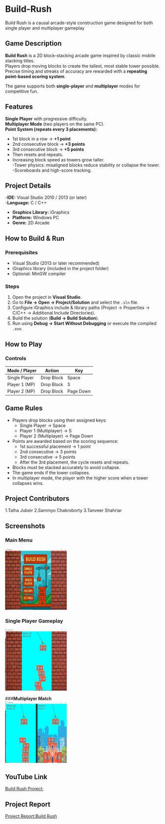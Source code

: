 # Build-Rush
Build Rush is a causal arcade-style construction game designed for both single player and multiplayer gameplay

##  Game Description
**Build Rush** is a 2D block-stacking arcade game inspired by classic mobile stacking titles.  
Players drop moving blocks to create the tallest, most stable tower possible. Precise timing and streaks of accuracy are rewarded with a **repeating point-based scoring system**.  

The game supports both **single-player** and **multiplayer** modes for competitive fun.  


## Features
 **Single Player** with progressive difficulty.  
 **Multiplayer Mode** (two players on the same PC).  
 **Point System (repeats every 3 placements):**  
  - 1st block in a row → **+1 point**  
  - 2nd consecutive block → **+3 points**  
  - 3rd consecutive block → **+5 points**  
  - Then resets and repeats.  
  - Increasing block speed as towers grow taller.  
 -Tower physics: misaligned blocks reduce stability or collapse the tower.  
  -Scoreboards and high-score tracking.  



##  Project Details
-**IDE:** Visual Studio 2010 / 2013 (or later)  
-**Language:** C / C++  
- **Graphics Library:** iGraphics  
- **Platform:** Windows PC  
- **Genre:** 2D Arcade  


##  How to Build & Run

### Prerequisites
- Visual Studio (2013 or later recommended)  
- iGraphics library (included in the project folder)  
- Optional: MinGW compiler  

### Steps
1. Open the project in **Visual Studio**.  
2. Go to **File → Open → Project/Solution** and select the `.sln` file.  
3. Configure iGraphics include & library paths (Project → Properties → C/C++ → Additional Include Directories).  
4. Build the solution (**Build → Build Solution**).  
5. Run using **Debug → Start Without Debugging** or execute the compiled `.exe`.  



##  How to Play

### Controls
| Mode / Player | Action | Key |
|---------------|----------------|------------|
| Single Player | Drop Block | Space |
| Player 1 (MP) | Drop Block | S |
| Player 2 (MP) | Drop Block | Page Down |

## Game Rules
- Players drop blocks using their assigned keys:  
  - Single Player → Space  
  - Player 1 (Multiplayer) → S  
  - Player 2 (Multiplayer) → Page Down  
- Points are awarded based on the scoring sequence:  
  - 1st successful placement → 1 point  
  - 2nd consecutive → 3 points  
  - 3rd consecutive → 5 points  
  - After the 3rd placement, the cycle resets and repeats.  
- Blocks must be stacked accurately to avoid collapse.  
- The game ends if the tower collapses.  
- In multiplayer mode, the player with the higher score when a tower collapses wins.





## Project Contributors

1.Talha Jubeir
2.Sammyo Chakroborty
3.Tanveer Shahriar


## Screenshots
 

### **Main Menu**  
 <img src="https://github.com/sammyochak1050-max/Build-Rush/blob/06200bc3c87b803e9831e302c1bc6c0408824d3a/1000027823.jpg" width="200" height="200">

### **Single Player Gameplay**  
 <img src="https://github.com/sammyochak1050-max/Build-Rush/blob/3937039a5d9daaf5f12552d978c8cc9920bc1ac5/1000027822.jpg" width="200" height="200">   

###**Multiplayer Match**  
  <img src="https://github.com/sammyochak1050-max/Build-Rush/blob/89c8872fe11c90c1add239bf4e0fda2ab9b34fe4/1000027824.jpg" width="200" height="200">  




  ## YouTube Link
  [Build Rush Project:](https://youtu.be/OrEk-fGueaY/)
  
 ## Project Report
 [Project Report:Build Rush](https://docs.google.com/document/d/15pYN6JJF-TT0dzb1jL4aj-inb4q5mPXM/edit?usp=drive_link&ouid=106212286006993300162&rtpof=true&sd=true)



